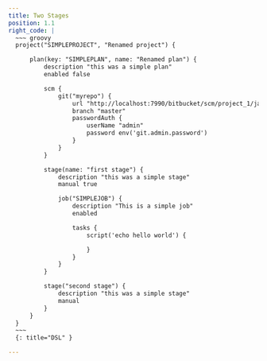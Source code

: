 ```yaml
---
title: Two Stages
position: 1.1
right_code: |
  ~~~ groovy
  project("SIMPLEPROJECT", "Renamed project") {

      plan(key: "SIMPLEPLAN", name: "Renamed plan") {
          description "this was a simple plan"
          enabled false

          scm {
              git("myrepo") {
                  url "http://localhost:7990/bitbucket/scm/project_1/java-maven-simple.git"
                  branch "master"
                  passwordAuth {
                      userName "admin"
                      password env('git.admin.password')
                  }
              }
          }

          stage(name: "first stage") {
              description "this was a simple stage"
              manual true

              job("SIMPLEJOB") {
                  description "This is a simple job"
                  enabled

                  tasks {
                      script('echo hello world') {

                      }
                  }
              }
          }

          stage("second stage") {
              description "this was a simple stage"
              manual
          }
      }
  }
  ~~~
  {: title="DSL" }

---
```

